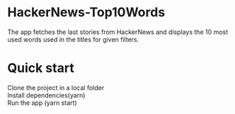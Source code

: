 # HackerNews-Top10Words

The app fetches the last stories from HackerNews and displays the 10 most used words used in the titles for given filters.

# Quick start


Clone the project in a local folder</br>
Install dependencies(yarn)</br>
Run the app (yarn start)
